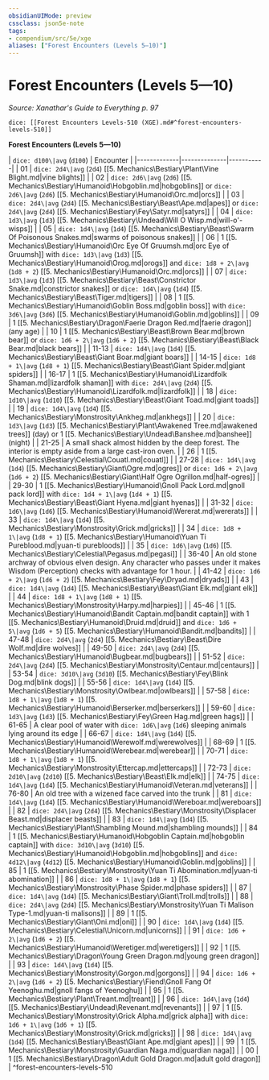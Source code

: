 ```yaml
---
obsidianUIMode: preview
cssclass: json5e-note
tags:
- compendium/src/5e/xge
aliases: ["Forest Encounters (Levels 5—10)"]
---
```

# Forest Encounters (Levels 5—10)
*Source: Xanathar's Guide to Everything p. 97* 

`dice: [[Forest Encounters Levels-510 (XGE).md#^forest-encounters-levels-510]]`

**Forest Encounters (Levels 5—10)**

| `dice: d100\|avg` (`d100`) | Encounter |
|-------------|--------------|-----------|
| 01 | `dice: 2d4\|avg` (`2d4`) [[5. Mechanics\Bestiary\Plant\Vine Blight.md|vine blights]] |
| 02 | `dice: 2d6\|avg` (`2d6`) [[5. Mechanics\Bestiary\Humanoid\Hobgoblin.md|hobgoblins]] or `dice: 2d6\|avg` (`2d6`) [[5. Mechanics\Bestiary\Humanoid\Orc.md|orcs]] |
| 03 | `dice: 2d4\|avg` (`2d4`) [[5. Mechanics\Bestiary\Beast\Ape.md|apes]] or `dice: 2d4\|avg` (`2d4`) [[5. Mechanics\Bestiary\Fey\Satyr.md|satyrs]] |
| 04 | `dice: 1d3\|avg` (`1d3`) [[5. Mechanics\Bestiary\Undead\Will O Wisp.md|will-o'-wisps]] |
| 05 | `dice: 1d4\|avg` (`1d4`) [[5. Mechanics\Bestiary\Beast\Swarm Of Poisonous Snakes.md|swarms of poisonous snakes]] |
| 06 | 1 [[5. Mechanics\Bestiary\Humanoid\Orc Eye Of Gruumsh.md|orc Eye of Gruumsh]] with `dice: 1d3\|avg` (`1d3`) [[5. Mechanics\Bestiary\Humanoid\Orog.md|orogs]] and `dice: 1d8 + 2\|avg` (`1d8 + 2`) [[5. Mechanics\Bestiary\Humanoid\Orc.md|orcs]] |
| 07 | `dice: 1d3\|avg` (`1d3`) [[5. Mechanics\Bestiary\Beast\Constrictor Snake.md|constrictor snakes]] or `dice: 1d4\|avg` (`1d4`) [[5. Mechanics\Bestiary\Beast\Tiger.md|tigers]] |
| 08 | 1 [[5. Mechanics\Bestiary\Humanoid\Goblin Boss.md|goblin boss]] with `dice: 3d6\|avg` (`3d6`) [[5. Mechanics\Bestiary\Humanoid\Goblin.md|goblins]] |
| 09 | 1 [[5. Mechanics\Bestiary\Dragon\Faerie Dragon Red.md|faerie dragon]] (any age) |
| 10 | 1 [[5. Mechanics\Bestiary\Beast\Brown Bear.md|brown bear]] or `dice: 1d6 + 2\|avg` (`1d6 + 2`) [[5. Mechanics\Bestiary\Beast\Black Bear.md|black bears]] |
| 11-13 | `dice: 1d4\|avg` (`1d4`) [[5. Mechanics\Bestiary\Beast\Giant Boar.md|giant boars]] |
| 14-15 | `dice: 1d8 + 1\|avg` (`1d8 + 1`) [[5. Mechanics\Bestiary\Beast\Giant Spider.md|giant spiders]] |
| 16-17 | 1 [[5. Mechanics\Bestiary\Humanoid\Lizardfolk Shaman.md|lizardfolk shaman]] with `dice: 2d4\|avg` (`2d4`) [[5. Mechanics\Bestiary\Humanoid\Lizardfolk.md|lizardfolk]] |
| 18 | `dice: 1d10\|avg` (`1d10`) [[5. Mechanics\Bestiary\Beast\Giant Toad.md|giant toads]] |
| 19 | `dice: 1d4\|avg` (`1d4`) [[5. Mechanics\Bestiary\Monstrosity\Ankheg.md|ankhegs]] |
| 20 | `dice: 1d3\|avg` (`1d3`) [[5. Mechanics\Bestiary\Plant\Awakened Tree.md|awakened trees]] (day) or 1 [[5. Mechanics\Bestiary\Undead\Banshee.md|banshee]] (night) |
| 21-25 | A small shack almost hidden by the deep forest. The interior is empty aside from a large cast-iron oven. |
| 26 | 1 [[5. Mechanics\Bestiary\Celestial\Couatl.md|couatl]] |
| 27-28 | `dice: 1d4\|avg` (`1d4`) [[5. Mechanics\Bestiary\Giant\Ogre.md|ogres]] or `dice: 1d6 + 2\|avg` (`1d6 + 2`) [[5. Mechanics\Bestiary\Giant\Half Ogre Ogrillon.md|half-ogres]] |
| 29-30 | 1 [[5. Mechanics\Bestiary\Humanoid\Gnoll Pack Lord.md|gnoll pack lord]] with `dice: 1d4 + 1\|avg` (`1d4 + 1`) [[5. Mechanics\Bestiary\Beast\Giant Hyena.md|giant hyenas]] |
| 31-32 | `dice: 1d6\|avg` (`1d6`) [[5. Mechanics\Bestiary\Humanoid\Wererat.md|wererats]] |
| 33 | `dice: 1d4\|avg` (`1d4`) [[5. Mechanics\Bestiary\Monstrosity\Grick.md|gricks]] |
| 34 | `dice: 1d8 + 1\|avg` (`1d8 + 1`) [[5. Mechanics\Bestiary\Humanoid\Yuan Ti Pureblood.md|yuan-ti purebloods]] |
| 35 | `dice: 1d6\|avg` (`1d6`) [[5. Mechanics\Bestiary\Celestial\Pegasus.md|pegasi]] |
| 36-40 | An old stone archway of obvious elven design. Any character who passes under it makes Wisdom (Perception) checks with advantage for 1 hour. |
| 41-42 | `dice: 1d6 + 2\|avg` (`1d6 + 2`) [[5. Mechanics\Bestiary\Fey\Dryad.md|dryads]] |
| 43 | `dice: 1d4\|avg` (`1d4`) [[5. Mechanics\Bestiary\Beast\Giant Elk.md|giant elk]] |
| 44 | `dice: 1d8 + 1\|avg` (`1d8 + 1`) [[5. Mechanics\Bestiary\Monstrosity\Harpy.md|harpies]] |
| 45-46 | 1 [[5. Mechanics\Bestiary\Humanoid\Bandit Captain.md|bandit captain]] with 1 [[5. Mechanics\Bestiary\Humanoid\Druid.md|druid]] and `dice: 1d6 + 5\|avg` (`1d6 + 5`) [[5. Mechanics\Bestiary\Humanoid\Bandit.md|bandits]] |
| 47-48 | `dice: 2d4\|avg` (`2d4`) [[5. Mechanics\Bestiary\Beast\Dire Wolf.md|dire wolves]] |
| 49-50 | `dice: 2d4\|avg` (`2d4`) [[5. Mechanics\Bestiary\Humanoid\Bugbear.md|bugbears]] |
| 51-52 | `dice: 2d4\|avg` (`2d4`) [[5. Mechanics\Bestiary\Monstrosity\Centaur.md|centaurs]] |
| 53-54 | `dice: 3d10\|avg` (`3d10`) [[5. Mechanics\Bestiary\Fey\Blink Dog.md|blink dogs]] |
| 55-56 | `dice: 1d4\|avg` (`1d4`) [[5. Mechanics\Bestiary\Monstrosity\Owlbear.md|owlbears]] |
| 57-58 | `dice: 1d8 + 1\|avg` (`1d8 + 1`) [[5. Mechanics\Bestiary\Humanoid\Berserker.md|berserkers]] |
| 59-60 | `dice: 1d3\|avg` (`1d3`) [[5. Mechanics\Bestiary\Fey\Green Hag.md|green hags]] |
| 61-65 | A clear pool of water with `dice: 1d6\|avg` (`1d6`) sleeping animals lying around its edge |
| 66-67 | `dice: 1d4\|avg` (`1d4`) [[5. Mechanics\Bestiary\Humanoid\Werewolf.md|werewolves]] |
| 68-69 | 1 [[5. Mechanics\Bestiary\Humanoid\Werebear.md|werebear]] |
| 70-71 | `dice: 1d8 + 1\|avg` (`1d8 + 1`) [[5. Mechanics\Bestiary\Monstrosity\Ettercap.md|ettercaps]] |
| 72-73 | `dice: 2d10\|avg` (`2d10`) [[5. Mechanics\Bestiary\Beast\Elk.md|elk]] |
| 74-75 | `dice: 1d4\|avg` (`1d4`) [[5. Mechanics\Bestiary\Humanoid\Veteran.md|veterans]] |
| 76-80 | An old tree with a wizened face carved into the trunk |
| 81 | `dice: 1d4\|avg` (`1d4`) [[5. Mechanics\Bestiary\Humanoid\Wereboar.md|wereboars]] |
| 82 | `dice: 2d4\|avg` (`2d4`) [[5. Mechanics\Bestiary\Monstrosity\Displacer Beast.md|displacer beasts]] |
| 83 | `dice: 1d4\|avg` (`1d4`) [[5. Mechanics\Bestiary\Plant\Shambling Mound.md|shambling mounds]] |
| 84 | 1 [[5. Mechanics\Bestiary\Humanoid\Hobgoblin Captain.md|hobgoblin captain]] with `dice: 3d10\|avg` (`3d10`) [[5. Mechanics\Bestiary\Humanoid\Hobgoblin.md|hobgoblins]] and `dice: 4d12\|avg` (`4d12`) [[5. Mechanics\Bestiary\Humanoid\Goblin.md|goblins]] |
| 85 | 1 [[5. Mechanics\Bestiary\Monstrosity\Yuan Ti Abomination.md|yuan-ti abomination]] |
| 86 | `dice: 1d8 + 1\|avg` (`1d8 + 1`) [[5. Mechanics\Bestiary\Monstrosity\Phase Spider.md|phase spiders]] |
| 87 | `dice: 1d4\|avg` (`1d4`) [[5. Mechanics\Bestiary\Giant\Troll.md|trolls]] |
| 88 | `dice: 2d4\|avg` (`2d4`) [[5. Mechanics\Bestiary\Monstrosity\Yuan Ti Malison Type-1.md|yuan-ti malisons]] |
| 89 | 1 [[5. Mechanics\Bestiary\Giant\Oni.md|oni]] |
| 90 | `dice: 1d4\|avg` (`1d4`) [[5. Mechanics\Bestiary\Celestial\Unicorn.md|unicorns]] |
| 91 | `dice: 1d6 + 2\|avg` (`1d6 + 2`) [[5. Mechanics\Bestiary\Humanoid\Weretiger.md|weretigers]] |
| 92 | 1 [[5. Mechanics\Bestiary\Dragon\Young Green Dragon.md|young green dragon]] |
| 93 | `dice: 1d4\|avg` (`1d4`) [[5. Mechanics\Bestiary\Monstrosity\Gorgon.md|gorgons]] |
| 94 | `dice: 1d6 + 2\|avg` (`1d6 + 2`) [[5. Mechanics\Bestiary\Fiend\Gnoll Fang Of Yeenoghu.md|gnoll fangs of Yeenoghu]] |
| 95 | 1 [[5. Mechanics\Bestiary\Plant\Treant.md|treant]] |
| 96 | `dice: 1d4\|avg` (`1d4`) [[5. Mechanics\Bestiary\Undead\Revenant.md|revenants]] |
| 97 | 1 [[5. Mechanics\Bestiary\Monstrosity\Grick Alpha.md|grick alpha]] with `dice: 1d6 + 1\|avg` (`1d6 + 1`) [[5. Mechanics\Bestiary\Monstrosity\Grick.md|gricks]] |
| 98 | `dice: 1d4\|avg` (`1d4`) [[5. Mechanics\Bestiary\Beast\Giant Ape.md|giant apes]] |
| 99 | 1 [[5. Mechanics\Bestiary\Monstrosity\Guardian Naga.md|guardian naga]] |
| 00 | 1 [[5. Mechanics\Bestiary\Dragon\Adult Gold Dragon.md|adult gold dragon]] |
^forest-encounters-levels-510